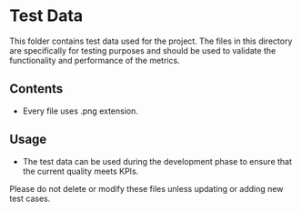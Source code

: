 # Test Data

This folder contains test data used for the project. The files in this directory are specifically for testing purposes and should be used to validate the functionality and performance of the metrics.

## Contents

- Every file uses .png extension.

## Usage

- The test data can be used during the development phase to ensure that the current quality meets KPIs.

Please do not delete or modify these files unless updating or adding new test cases.
